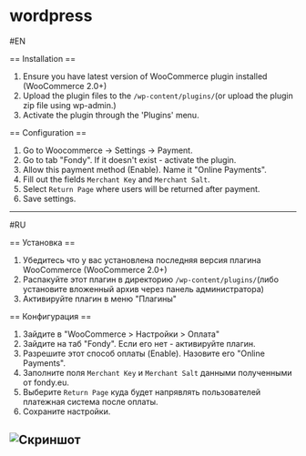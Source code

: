 wordpress
=========

#EN

== Installation ==

1. Ensure you have latest version of WooCommerce plugin installed (WooCommerce 2.0+)
2. Upload the plugin files to the `/wp-content/plugins/`(or upload the plugin zip file using wp-admin.)
3. Activate the plugin through the 'Plugins' menu.

== Configuration ==

1. Go to Woocommerce -> Settings -> Payment.
2. Go to tab "Fondy". If it doesn't exist - activate the plugin.
3. Allow this payment method (Enable). Name it "Online Payments".
4. Fill out the fields `Merchant Key` and `Merchant Salt`.
5. Select `Return Page` where users will be returned after payment.
6. Save settings.
___

#RU

== Установка ==

1. Убедитесь что у вас установлена последняя версия плагина WooCommerce (WooCommerce 2.0+)
2. Распакуйте этот плагин в директорию `/wp-content/plugins/`(либо установите вложенный архив через панель администратора)
3. Активируйте плагин в меню "Плагины"


== Конфигурация ==

1. Зайдите в "WooCommerce > Настройки > Оплата"
2. Зайдите на таб "Fondy". Если его нет - активируйте плагин.
3. Разрешите этот способ оплаты (Enable). Назовите его "Online Payments".
4. Заполните поля `Merchant Key` и `Merchant Salt` данными полученными от fondy.eu.
5. Выберите `Return Page` куда будет напрявлять пользователей платежная система после оплаты.
6. Сохраните настройки.


![Скриншот][1]
----

[1]: https://raw.githubusercontent.com/cloudipsp/wordpress/master/woocommerce/settings1.png